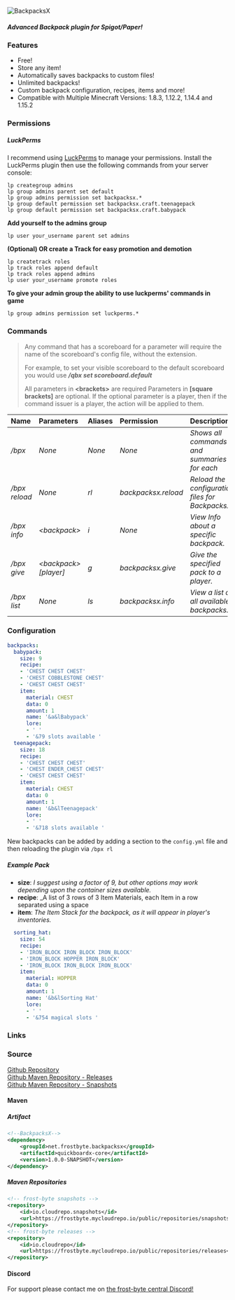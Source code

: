 ![BackpacksX][logo]
##### Advanced Backpack plugin for Spigot/Paper!

### Features
- Free!
- Store any item!
- Automatically saves backpacks to custom files!
- Unlimited backpacks!
- Custom backpack configuration, recipes, items and more!
- Compatible with Multiple Minecraft Versions: 1.8.3, 1.12.2, 1.14.4 and 1.15.2

### Permissions

##### LuckPerms
I recommend using [LuckPerms][1] to manage your permissions.
Install the LuckPerms plugin then use the following commands from your server console:
```
lp creategroup admins
lp group admins parent set default
lp group admins permission set backpacksx.*
lp group default permission set backpacksx.craft.teenagepack
lp group default permission set backpacksx.craft.babypack
```
**Add yourself to the admins group**

`lp user your_username parent set admins`

**(Optional) OR create a Track for easy promotion and demotion**
```
lp createtrack roles
lp track roles append default
lp track roles append admins
lp user your_username promote roles
```

**To give your admin group the ability to use luckperms' commands in game**

`lp group admins permission set luckperms.*`

### Commands
> Any command that has a scoreboard for a parameter will require the name of the scoreboard's config file, without the extension.
>
> For example, to set your visible scoreboard to the default scoreboard you would use **_/qbx set scoreboard.default_**
>
> All parameters in **\<brackets\>** are required
> Parameters in **\[square brackets\]** are optional.
> If the optional parameter is a player, then if the command issuer is a player, the action will be applied
> to them.

|Name               | Parameters                            | Aliases   | Permission            | Description   |
|:-----------       |:-----------------                     |:--------- |:-------------         |:---               |
| _/bpx_            | _None_                                | _None_    | _None_                | _Shows all commands and summaries for each_ |
| _/bpx reload_     | _None_                                | _rl_      | _backpacksx.reload_   | _Reload the configuration files for BackpacksX._ |
| _/bpx info_       | _\<backpack\>_                        | _i_       | _None_                | _View Info about a specific backpack._ |
| _/bpx give_       | _\<backpack\> \[player\]_             | _g_       | _backpacksx.give_     | _Give the specified pack to a player._ |
| _/bpx list_       | _None_                                | _ls_      | _backpacksx.info_     | _View a list of all available backpacks._ |

### Configuration

```yaml
backpacks:
  babypack:
    size: 9
    recipe:
    - 'CHEST CHEST CHEST'
    - 'CHEST COBBLESTONE CHEST'
    - 'CHEST CHEST CHEST'
    item:
      material: CHEST
      data: 0
      amount: 1
      name: '&a&lBabypack'
      lore:
      - ' '
      - '&79 slots available '
  teenagepack:
    size: 18
    recipe:
    - 'CHEST CHEST CHEST'
    - 'CHEST ENDER_CHEST CHEST'
    - 'CHEST CHEST CHEST'
    item:
      material: CHEST
      data: 0
      amount: 1
      name: '&b&lTeenagepack'
      lore:
      - ' '
      - '&718 slots available '
```

New backpacks can be added by adding a section to the `config.yml` file and then reloading the plugin via `/bpx rl`

##### Example Pack
- **size**: _I suggest using a factor of 9, but other options may work depending upon the container sizes available._
- **recipe**: _A list of 3 rows of 3 Item Materials, each Item in a row separated using a space
- **item**: _The Item Stack for the backpack, as it will appear in player's inventories._ 
```yaml
  sorting_hat:
    size: 54
    recipe:
    - 'IRON_BLOCK IRON_BLOCK IRON_BLOCK'
    - 'IRON_BLOCK HOPPER IRON_BLOCK'
    - 'IRON_BLOCK IRON_BLOCK IRON_BLOCK'
    item:
      material: HOPPER
      data: 0
      amount: 1
      name: '&b&lSorting Hat'
      lore:
      - ' '
      - '&754 magical slots '
```

### Links
[1]: https://luckperms.net/
[2]: https://helpch.at/discord
[3]: https://github.com/frost-byte/BackpacksX
[4]: https://frostbyte.mycloudrepo.io/public/repositories/releases 
[5]: https://www.spigotmc.org/resources/quickboard-free-scoreboard-plugin-scroller-changeable-text-placeholderapi-anti-flicker.15057/
[6]: https://discord.gg/MZNYhTA
[7]: https://frostbyte.mycloudrepo.io/public/repositories/snapshots
[logo]: https://github.com/frost-byte/BackpacksX/blob/master/images/Layer-BackPacksX.png

### Source
[Github Repository][3]  
[Github Maven Repository - Releases][4]  
[Github Maven Repository - Snapshots][7]

#### Maven

##### Artifact
```xml
<!--BackpacksX-->
<dependency>
    <groupId>net.frostbyte.backpacksx</groupId>
    <artifactId>quickboardx-core</artifactId>
    <version>1.0.0-SNAPSHOT</version>
</dependency>
```

##### Maven Repositories
```xml
<!-- frost-byte snapshots -->
<repository>
    <id>io.cloudrepo.snapshots</id>
    <url>https://frostbyte.mycloudrepo.io/public/repositories/snapshots</url>
</repository>
<!-- frost-byte releases -->
<repository>
    <id>io.cloudrepo</id>
    <url>https://frostbyte.mycloudrepo.io/public/repositories/releases</url>
</repository>
```

#### Discord
For support please contact me on [the frost-byte central Discord!][6]